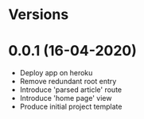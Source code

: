 Versions
========

0.0.1 (16-04-2020)
========
- Deploy app on heroku
- Remove redundant root entry
- Introduce 'parsed article' route
- Introduce 'home page' view
- Produce initial project template
